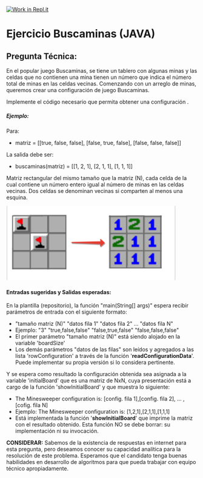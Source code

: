 [![Work in Repl.it](https://classroom.github.com/assets/work-in-replit-14baed9a392b3a25080506f3b7b6d57f295ec2978f6f33ec97e36a161684cbe9.svg)](https://classroom.github.com/online_ide?assignment_repo_id=5307125&assignment_repo_type=AssignmentRepo)
# Ejercicio Buscaminas (JAVA)

## Pregunta Técnica:

En el popular juego Buscaminas, se tiene un tablero con algunas minas y las celdas que no contienen una mina tienen un número que indica el número total de minas en las celdas vecinas. Comenzando con un arreglo de minas, queremos crear una configuración de juego Buscaminas.


Implemente el código necesario que permita obtener una configuración .

##### Ejemplo:

Para:

- matriz = [[true, false, false],
          [false, true, false],
          [false, false, false]]

La salida debe ser:

- buscaminas(matriz) = [[1, 2, 1],
                       [2, 1, 1],
                       [1, 1, 1]]

Matriz rectangular del mismo tamaño que la matriz (N), cada celda de la cual contiene un número entero igual al número de minas en las celdas vecinas. Dos celdas se denominan vecinas si comparten al menos una esquina. 

![Screenshot](example.png)

#### Entradas sugeridas y Salidas esperadas:

En la plantilla (repositorio), la función "main(String[] args)" espera recibir parámetros de entrada con el siguiente formato:

- "tamaño matriz (N)" "datos fila 1" "datos fila 2" ... "datos fila N"
- Ejemplo: "3" "true,false,false" "false,true,false" "false,false,false"
- El primer parámetro "tamaño matriz (N)" está siendo alojado en la variable 'boardSize'
- Los demás parámetros "datos de las filas" son leídos y agregados a las lista 'rowConfiguration' a través de la función '**readConfigurationData**'. Puede implementar su propia versión si lo considera pertinente.

Y se espera como resultado la configuración obtenida sea asignada a la variable 'initialBoard' que es una matriz de NxN, cuya presentación está a cargo de la función 'showInitialBoard' y que muestra lo siguiente:

- The Minesweeper configuration is: [config. fila 1],[config. fila 2], ... ,[cofig. fila N]
- Ejemplo: The Minesweeper configuration is: [1,2,1],[2,1,1],[1,1,1]
- Está implementada la función '**showInitialBoard**' que imprime la matriz con el resultado obtenido. Esta función NO se debe borrar: su implementación ni su invocación.

**CONSIDERAR:** Sabemos de la existencia de respuestas en internet para esta pregunta, pero deseamos conocer su capacidad analítica para la resolución de este problema. Esperamos que el candidato tenga buenas habilidades en desarrollo de algoritmos para que pueda trabajar con equipo técnico apropiadamente.
